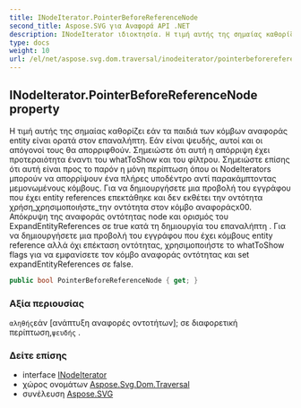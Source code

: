 ```yaml
---
title: INodeIterator.PointerBeforeReferenceNode
second_title: Aspose.SVG για Αναφορά API .NET
description: INodeIterator ιδιοκτησία. Η τιμή αυτής της σημαίας καθορίζει εάν τα παιδιά των κόμβων αναφοράς entity είναι ορατά στον επαναλήπτη. Εάν είναι ψευδής αυτοί και οι απόγονοί τους θα απορριφθούν. Σημειώστε ότι αυτή η απόρριψη έχει προτεραιότητα έναντι του whatToShow και του φίλτρου. Σημειώστε επίσης ότι αυτή είναι προς το παρόν η μόνη περίπτωση όπου οι NodeIterators μπορούν να απορρίψουν ένα πλήρες υποδέντρο αντί παρακάμπτοντας μεμονωμένους κόμβους. Για να δημιουργήσετε μια προβολή του εγγράφου που έχει entity references επεκτάθηκε και δεν εκθέτει την οντότητα χρήση_χρησιμοποιήστε_την οντότητα στον κόμβο αναφοράςx00. Απόκρυψη της αναφοράς οντότητας node και ορισμός του ExpandEntityReferences σε true κατά τη δημιουργία του επαναλήπτη . Για να δημιουργήσετε μια προβολή του εγγράφου που έχει κόμβους entity reference αλλά όχι επέκταση οντότητας χρησιμοποιήστε το whatToShow flags για να εμφανίσετε τον κόμβο αναφοράς οντότητας και set expandEntityReferences σε false.
type: docs
weight: 10
url: /el/net/aspose.svg.dom.traversal/inodeiterator/pointerbeforereferencenode/
---
```

## INodeIterator.PointerBeforeReferenceNode property

Η τιμή αυτής της σημαίας καθορίζει εάν τα παιδιά των κόμβων αναφοράς entity είναι ορατά στον επαναλήπτη. Εάν είναι ψευδής, αυτοί και οι απόγονοί τους θα απορριφθούν. Σημειώστε ότι αυτή η απόρριψη έχει προτεραιότητα έναντι του whatToShow και του φίλτρου. Σημειώστε επίσης ότι αυτή είναι προς το παρόν η μόνη περίπτωση όπου οι NodeIterators μπορούν να απορρίψουν ένα πλήρες υποδέντρο αντί παρακάμπτοντας μεμονωμένους κόμβους. Για να δημιουργήσετε μια προβολή του εγγράφου που έχει entity references επεκτάθηκε και δεν εκθέτει την οντότητα χρήση_χρησιμοποιήστε_την οντότητα στον κόμβο αναφοράςx00. Απόκρυψη της αναφοράς οντότητας node και ορισμός του ExpandEntityReferences σε true κατά τη δημιουργία του επαναλήπτη . Για να δημιουργήσετε μια προβολή του εγγράφου που έχει κόμβους entity reference αλλά όχι επέκταση οντότητας, χρησιμοποιήστε το whatToShow flags για να εμφανίσετε τον κόμβο αναφοράς οντότητας και set expandEntityReferences σε false.

```csharp
public bool PointerBeforeReferenceNode { get; }
```

### Αξία περιουσίας

`αληθής`εάν [ανάπτυξη αναφορές οντοτήτων]; σε διαφορετική περίπτωση,`ψευδής` .

### Δείτε επίσης

* interface [INodeIterator](../)
* χώρος ονομάτων [Aspose.Svg.Dom.Traversal](../../inodeiterator/)
* συνέλευση [Aspose.SVG](../../../)


